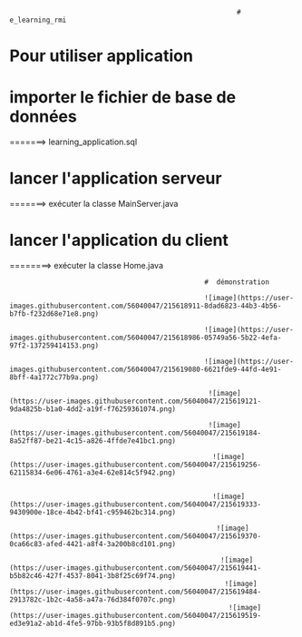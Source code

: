                                                             # e_learning_rmi
 # Pour utiliser application 

# importer le fichier de base de données

=======> learning_application.sql

 # lancer l'application serveur
 
=======> exécuter la classe MainServer.java

#  lancer l'application du client

========> exécuter la classe Home.java

                                                    #  démonstration 
                                                    
                                                    ![image](https://user-images.githubusercontent.com/56040047/215618911-8dad6823-44b3-4b56-b7fb-f232d68e71e8.png)
                                                    
                                                    ![image](https://user-images.githubusercontent.com/56040047/215618986-05749a56-5b22-4efa-97f2-137259414153.png)
                                                    
                                                    ![image](https://user-images.githubusercontent.com/56040047/215619080-6621fde9-44fd-4e91-8bff-4a1772c77b9a.png)
                                                    
                                                     ![image](https://user-images.githubusercontent.com/56040047/215619121-9da4825b-b1a0-4dd2-a19f-f76259361074.png)
                                                     
                                                     ![image](https://user-images.githubusercontent.com/56040047/215619184-8a52ff87-be21-4c15-a826-4ffde7e41bc1.png)
                                                     
                                                      ![image](https://user-images.githubusercontent.com/56040047/215619256-62115834-6e06-4761-a3e4-62e814c5f942.png)
                                                      
                                                     
                                                      ![image](https://user-images.githubusercontent.com/56040047/215619333-9430900e-18ce-4b42-bf41-c959462bc314.png)
                                                      
                                                       ![image](https://user-images.githubusercontent.com/56040047/215619370-0ca66c83-afed-4421-a8f4-3a200b8cd101.png)
                                                       
                                                        ![image](https://user-images.githubusercontent.com/56040047/215619441-b5b82c46-427f-4537-8041-3b8f25c69f74.png)
                                                         ![image](https://user-images.githubusercontent.com/56040047/215619484-2913782c-1b2c-4a58-a47a-76d384f0707c.png)
                                                          ![image](https://user-images.githubusercontent.com/56040047/215619519-ed3e91a2-ab1d-4fe5-97bb-93b5f8d891b5.png)


